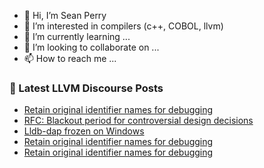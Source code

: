 - 👋 Hi, I’m Sean Perry
- 👀 I’m interested in compilers (c++, COBOL, llvm)
- 🌱 I’m currently learning ...
- 💞️ I’m looking to collaborate on ...
- 📫 How to reach me ...

<!---
s66perry/s66perry is a ✨ special ✨ repository because its `README.md` (this file) appears on your GitHub profile.
You can click the Preview link to take a look at your changes.
--->
### 📕 Latest LLVM Discourse Posts

<!-- DISCOURSE-LLVM:START -->
- [Retain original identifier names for debugging](https://discourse.llvm.org/t/retain-original-identifier-names-for-debugging/76417?page=3#post_52)
- [RFC: Blackout period for controversial design decisions](https://discourse.llvm.org/t/rfc-blackout-period-for-controversial-design-decisions/83670#post_4)
- [Lldb-dap frozen on Windows](https://discourse.llvm.org/t/lldb-dap-frozen-on-windows/83652#post_4)
- [Retain original identifier names for debugging](https://discourse.llvm.org/t/retain-original-identifier-names-for-debugging/76417?page=3#post_51)
- [Retain original identifier names for debugging](https://discourse.llvm.org/t/retain-original-identifier-names-for-debugging/76417?page=3#post_50)
<!-- DISCOURSE-LLVM:END -->
